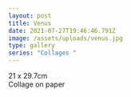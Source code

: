 ```yaml
---
layout: post
title: Venus
date: 2021-07-27T19:46:46.791Z
image: /assets/uploads/venus.jpg
type: gallery
series: "Collages "
---
```

21 x 29.7cm\
Collage on paper